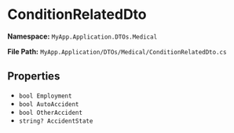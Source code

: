 # ConditionRelatedDto

**Namespace:** `MyApp.Application.DTOs.Medical`

**File Path:** `MyApp.Application/DTOs/Medical/ConditionRelatedDto.cs`

## Properties

- `bool Employment`
- `bool AutoAccident`
- `bool OtherAccident`
- `string? AccidentState`

